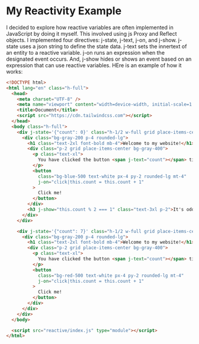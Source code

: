 # My Reactivity Example

I decided to explore how reactive variables are often implemented in JavaScript by doing it myself. This involved using js Proxy and Reflect objects. I implemented four directives: j-state, j-text, j-on, and j-show. j-state uses a json string to define the state data. j-text sets the innertext of an entity to a reactive variable. j-on runs an expression when the designated event occurs. And, j-show hides or shows an event based on an expression that can use reactive variables. HEre is an example of how it works:

```html
<!DOCTYPE html>
<html lang="en" class="h-full">
  <head>
    <meta charset="UTF-8" />
    <meta name="viewport" content="width=device-width, initial-scale=1.0" />
    <title>Document</title>
    <script src="https://cdn.tailwindcss.com"></script>
  </head>
  <body class="h-full">
    <div j-state='{"count": 0}' class="h-1/2 w-full grid place-items-center">
      <div class="bg-gray-200 p-4 rounded-lg">
        <h1 class="text-2xl font-bold mb-4">Welcome to my website!</h1>
        <div class="p-2 grid place-items-center bg-gray-400">
          <p class="text-xl">
            You have clicked the button <span j-text="count"></span> times
          </p>
          <button
            class="bg-blue-500 text-white px-4 py-2 rounded-lg mt-4"
            j-on="click|this.count = this.count + 1"
          >
            Click me!
          </button>
        </div>
        <h3 j-show="this.count % 2 === 1" class="text-3xl p-2">It's odd!</h3>
      </div>
    </div>

    <div j-state='{"count": 7}' class="h-1/2 w-full grid place-items-center">
      <div class="bg-gray-200 p-4 rounded-lg">
        <h1 class="text-2xl font-bold mb-4">Welcome to my website!</h1>
        <div class="p-2 grid place-items-center bg-gray-400">
          <p class="text-xl">
            You have clicked the button <span j-text="count"></span> times
          </p>
          <button
            class="bg-red-500 text-white px-4 py-2 rounded-lg mt-4"
            j-on="click|this.count = this.count + 1"
          >
            Click me!
          </button>
        </div>
      </div>
    </div>
  </body>

  <script src="reactive/index.js" type="module"></script>
</html>
```
